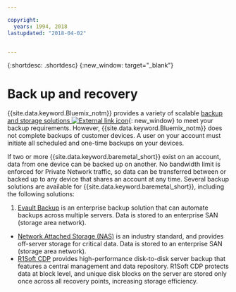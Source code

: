 ```yaml
---

copyright:
  years: 1994, 2018
lastupdated: "2018-04-02"


---
```


{:shortdesc: .shortdesc}
{:new_window: target="_blank"}


# Back up and recovery

{{site.data.keyword.Bluemix_notm}} provides a variety of scalable [backup and storage solutions ![External link icon](../icons/launch-glyph.svg "External link icon")](https://www.ibm.com/cloud/storage){: new_window} to meet your backup requirements. However, {{site.data.keyword.Bluemix_notm}} does not complete backups of customer devices. A user on your account must initiate all scheduled and one-time backups on your devices.

If two or more {{site.data.keyword.baremetal_short}} exist on an account, data from one device can be backed up on another. No bandwidth limit is enforced for Private Network traffic, so data can be transferred between or backed up to any device that shares an account at any time. Several backup solutions are available for {{site.data.keyword.baremetal_short}}, including the following solutions:

1. [Evault Backup](../infrastructure/backup/index.html) is an enterprise backup solution that can automate backups across multiple servers. Data is stored to an enterprise SAN (storage area network).
* [Network Attached Storage (NAS)](../infrastructure/network-attached-storage/nas.html) is an industry standard, and provides off-server storage for critical data. Data is stored to an enterprise SAN (storage area network).
* [R1Soft CDP](../infrastructure/backup/r1soft.html) provides high-performance disk-to-disk server backup that features a central management and data repository. R1Soft CDP protects data at block level, and unique disk blocks on the server are stored only once across all recovery points, increasing storage efficiency.
